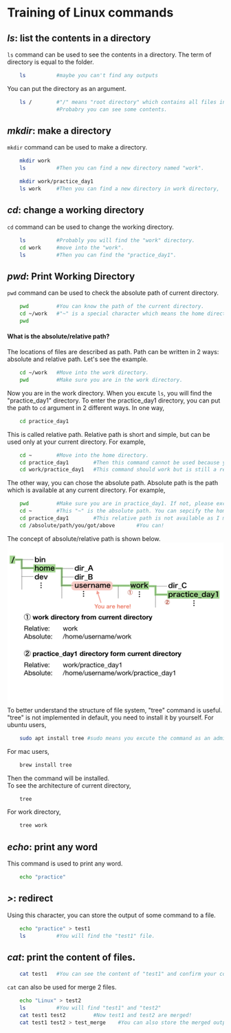 # Training of Linux commands

## *ls*: list the contents in a directory  
`ls` command can be used to see the contents in a directory. The term of directory is equal to the folder.  
``` bash
    ls          #maybe you can't find any outputs
```  

You can put the directory as an argument.  
``` bash
    ls /        #"/" means "root directory" which contains all files in the computer.  
                #Probabry you can see some contents.
```

## *mkdir*: make a directory  
`mkdir` command can be used to make a directory.  
``` bash
    mkdir work  
    ls          #Then you can find a new directory named "work".
```

``` bash
    mkdir work/practice_day1  
    ls work     #Then you can find a new directory in work directory,
```

## *cd*: change a working directory
`cd` command can be used to change the working directory.  
``` bash
    ls          #Probably you will find the "work" directory.  
    cd work     #move into the "work".  
    ls          #Then you can find the "practice_day1".
``` 

## *pwd*: **P**rint **W**orking **D**irectory  
`pwd` command can be used to check the absolute path of current directory.  
``` bash
    pwd         #You can know the path of the current directory.
    cd ~/work   #"~" is a special character which means the home directory.
    pwd    
```  
#### What is the absolute/relative path?  
The locations of files are described as path. Path can be written in 2 ways: absolute and relative path. Let's see the example.  
``` bash
    cd ~/work   #Move into the work directory.
    pwd         #Make sure you are in the work directory.
```  
Now you are in the work directory. When you excute `ls`, you will find the "practice_day1" directory. To enter the practice_day1 directory, you can put the path to `cd` argument in 2 different ways. In one way,  
``` bash
    cd practice_day1
```  
This is called relative path. Relative path is short and simple, but can be used only at your current directory. For example,  
``` bash
    cd ~        #Move into the home directory.
    cd practice_day1        #Then this command cannot be used because you changed the working directory.
    cd work/practice_day1   #This command should work but is still a relative path.
```  
The other way, you can chose the absolute path. Absolute path is the path which is available at any current directory. For example,  
``` bash
    pwd         #Make sure you are in practice_day1. If not, please excute the commands above. This "pwd" output is the absolute path.
    cd ~        #This "~" is the absolute path. You can sepcify the home directory by this character wherever you are.
    cd practice_day1        #This relative path is not available as I mentioned above.
    cd /absolute/path/you/got/above       #You can!
```  
The concept of absolute/relative path is shown below.  
<img src="https://github.com/kijiy/suikou_linux_training/blob/images/image/path_image.001.jpeg" width="600px">  
To better understand the structure of file system, "tree" command is useful. "tree" is not implemented in default, you need to install it by yourself. For ubuntu users,  
``` bash
    sudo apt install tree #sudo means you excute the command as an administrator. 
```
For mac users,  
``` bash
    brew install tree
```
Then the command will be installed.  
To see the architecture of current directory,  
``` bash
    tree
```  
For work directory,  
``` bash
    tree work
```  
  
## *echo*: print any word  
This command is used to print any word.  
``` bash
    echo "practice"
```
  
## *>*: redirect
Using this character, you can store the output of some command to a file.  
``` bash
    echo "practice" > test1
    ls          #You will find the "test1" file.
```  

## *cat*: print the content of files.  
``` bash
    cat test1   #You can see the content of "test1" and confirm your command above has succeeded.
```  
`cat` can also be used for merge 2 files.  
``` bash
    echo "Linux" > test2
    ls          #You will find "test1" and "test2"
    cat test1 test2         #Now test1 and test2 are merged!
    cat test1 test2 > test_merge    #You can also store the merged output as files.
```  

